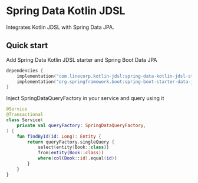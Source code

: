 # Spring Data Kotlin JDSL

Integrates Kotlin JDSL with Spring Data JPA.

## Quick start

Add Spring Data Kotlin JDSL starter and Spring Boot Data JPA

```kotlin
dependencies {
    implementation("com.linecorp.kotlin-jdsl:spring-data-kotlin-jdsl-starter:x.y.z")
    implementation("org.springframework.boot:spring-boot-starter-data-jpa:x.y.z")
}
```

Inject SpringDataQueryFactory in your service and query using it

```kotlin
@Service
@Transactional
class Service(
    private val queryFactory: SpringDataQueryFactory,
) {
    fun findById(id: Long): Entity {
        return queryFactory.singleQuery {
            select(entity(Book::class))
            from(entity(Book::class))
            where(col(Book::id).equal(id))
        }
    }
}
```